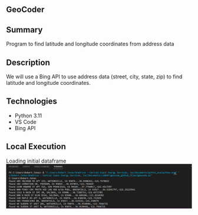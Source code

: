 ## GeoCoder

## Summary
Program to find latitude and longitude coordinates from address data

## Description
We will use a Bing API to use address data (street, city, state, zip) to find latitude and longitude coordinates.


## Technologies
- Python 3.11
- VS Code
- Bing API

## Local Execution
Loading initial dataframe
![Alt Text](screenshots/run_terminal.png?raw=true "execution of program in terminal")
